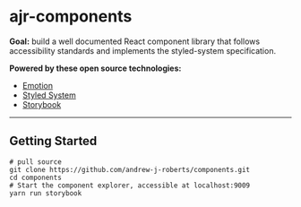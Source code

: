 # ajr-components

**Goal:** build a well documented React component library that follows accessibility standards and implements the styled-system specification.

**Powered by these open source technologies:**

- [Emotion](https://emotion.sh)
- [Styled System](https://styled-system.com/)
- [Storybook](https://storybook.js.org/)

---

## Getting Started

```console
# pull source
git clone https://github.com/andrew-j-roberts/components.git
cd components
# Start the component explorer, accessible at localhost:9009
yarn run storybook
```
